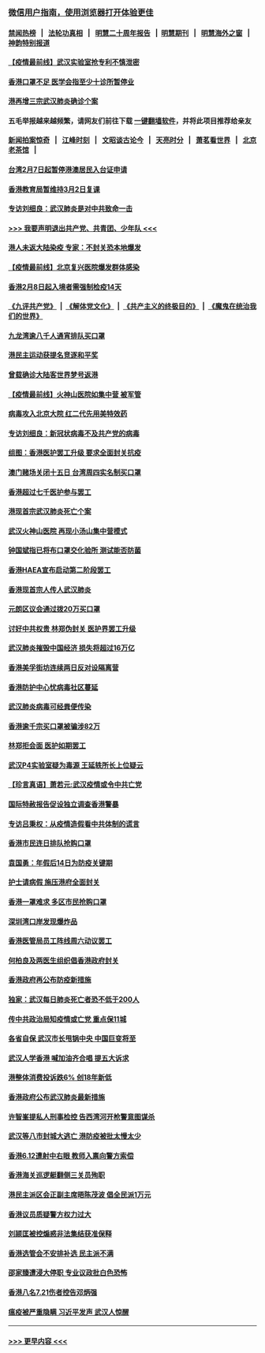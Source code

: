 ### [微信用户指南，使用浏览器打开体验更佳](https://github.com/gfw-breaker/banned-news1/blob/master/indexes/wechat-guide.md?t=0)
#### [禁闻热榜](热点新闻.md?t=0)  &nbsp;&nbsp;|&nbsp;&nbsp; [法轮功真相](https://github.com/gfw-breaker/truth/blob/master/README.md?t=0) &nbsp;&nbsp;|&nbsp;&nbsp; [明慧二十周年报告](https://github.com/gfw-breaker/mh-reports/blob/master/README.md?t=0) &nbsp;&nbsp;|&nbsp;&nbsp;[明慧期刊](https://github.com/gfw-breaker/mh-qikan) &nbsp;&nbsp;|&nbsp;&nbsp; [明慧海外之窗](https://github.com/gfw-breaker/mh-news/blob/master/README.md?t=0) &nbsp;&nbsp;|&nbsp;&nbsp; [神韵特别报道](https://github.com/gfw-breaker/mh-news/blob/master/shenyun.md?t=0)
#### [【疫情最前线】武汉实验室抢专利不慎泄密](../pages/nsc415/n11850310.md?t=02071122) 
#### [香港口罩不足 医学会指至少十诊所暂停业](../pages/nsc415/n11850301.md?t=02071122) 
#### [港再增三宗武汉肺炎确诊个案](../pages/nsc415/n11850328.md?t=02071122) 
#### 五毛举报越来越频繁，请网友们前往下载 [一键翻墙软件](https://github.com/gfw-breaker/ssr-accounts)，并将此项目推荐给亲友
#### [新闻拍案惊奇](https://github.com/gfw-breaker/banned-news1/blob/master/pages/link4.md) &nbsp;&nbsp;|&nbsp;&nbsp; [江峰时刻](https://github.com/gfw-breaker/banned-news1/blob/master/pages/link4.md) &nbsp;&nbsp;|&nbsp;&nbsp; [文昭谈古论今](https://github.com/gfw-breaker/banned-news1/blob/master/pages/link4.md) &nbsp;&nbsp;|&nbsp;&nbsp; [天亮时分](https://github.com/gfw-breaker/banned-news1/blob/master/pages/link4.md) &nbsp;&nbsp;|&nbsp;&nbsp; [萧茗看世界](https://github.com/gfw-breaker/banned-news1/blob/master/pages/link4.md) &nbsp;&nbsp;|&nbsp;&nbsp; [北京老茶馆](https://github.com/gfw-breaker/banned-news1/blob/master/pages/link4.md) &nbsp;&nbsp;|&nbsp;&nbsp; 
#### [台湾2月7日起暂停港澳居民入台证申请](../pages/nsc415/n11850304.md?t=02071122) 
#### [香港教育局暂维持3月2日复课](../pages/nsc415/n11850260.md?t=02071122) 
#### [专访刘细良：武汉肺炎是对中共致命一击](../pages/nsc415/n11849934.md?t=02071122) 
#### [>>> 我要声明退出共产党、共青团、少年队 <<<](https://github.com/begood0513/goodnews/blob/master/quit/letter.md) 
#### [港人未返大陆染疫 专家：不封关恐本地爆发](../pages/nsc415/n11848021.md?t=02071122) 
#### [【疫情最前线】北京复兴医院爆发群体感染](../pages/nsc415/n11847626.md?t=02071122) 
#### [香港2月8日起入境者需强制检疫14天](../pages/nsc415/n11847658.md?t=02071122) 
#### [《九评共产党》](https://github.com/begood0513/9ping.md/blob/master/README.md) &nbsp;|&nbsp; [《解体党文化》](../../../../jtdwh.md/blob/master/README.md)  &nbsp;|&nbsp; [《共产主义的终极目的》](../../../../gczydzjmd.md/blob/master/README.md) &nbsp;|&nbsp; [《魔鬼在统治我们的世界》](../../../../mgztzwmdsj.md/blob/master/README.md) 
#### [九龙湾逾八千人通宵排队买口罩](../pages/nsc415/n11847647.md?t=02071122) 
#### [港民主运动获提名竞逐和平奖](../pages/nsc415/n11847633.md?t=02071122) 
#### [曾载确诊大陆客世界梦号返港](../pages/nsc415/n11847608.md?t=02071122) 
#### [【疫情最前线】火神山医院如集中营 被军管](../pages/nsc415/n11847524.md?t=02071122) 
#### [病毒攻入北京大院 红二代先用美特效药](../pages/nsc415/n11847427.md?t=02071122) 
#### [专访刘细良：新冠状病毒不及共产党的病毒](../pages/nsc415/n11847164.md?t=02071122) 
#### [组图：香港医护罢工升级 要求全面封关抗疫](../pages/nsc415/n11844107.md?t=02071122) 
#### [澳门赌场关闭十五日 台湾周四实名制买口罩](../pages/nsc415/n11845083.md?t=02071122) 
#### [香港超过七千医护参与罢工](../pages/nsc415/n11845051.md?t=02071122) 
#### [港现首宗武汉肺炎死亡个案](../pages/nsc415/n11844998.md?t=02071122) 
#### [武汉火神山医院 再现小汤山集中营模式](../pages/nsc415/n11844763.md?t=02071122) 
#### [钟国斌指已将布口罩交化验所 测试能否防菌](../pages/nsc415/n11842783.md?t=02071122) 
#### [香港HAEA宣布启动第二阶段罢工](../pages/nsc415/n11842723.md?t=02071122) 
#### [香港现首宗人传人武汉肺炎](../pages/nsc415/n11842766.md?t=02071122) 
#### [元朗区议会通过拨20万买口罩](../pages/nsc415/n11842754.md?t=02071122) 
#### [讨好中共权贵 林郑伪封关 医护界罢工升级](../pages/nsc415/n11842359.md?t=02071122) 
#### [武汉肺炎摧毁中国经济 损失将超过16万亿](../pages/nsc415/n11839723.md?t=02071122) 
#### [香港美孚街坊连续两日反对设隔离营](../pages/nsc415/n11839962.md?t=02071122) 
#### [香港防护中心忧病毒社区蔓延](../pages/nsc415/n11839933.md?t=02071122) 
#### [武汉肺炎病毒可经粪便传染](../pages/nsc415/n11839939.md?t=02071122) 
#### [香港逾千宗买口罩被骗涉82万](../pages/nsc415/n11839914.md?t=02071122) 
#### [林郑拒会面 医护如期罢工](../pages/nsc415/n11839892.md?t=02071122) 
#### [武汉P4实验室疑为毒源 王延轶所长上位疑云](../pages/nsc415/n11835543.md?t=02071122) 
#### [【珍言真语】萧若元:武汉疫情或令中共亡党](../pages/nsc415/n11829394.md?t=02071122) 
#### [国际特赦报告促设独立调查香港警暴](../pages/nsc415/n11833845.md?t=02071122) 
#### [专访吕秉权：从疫情造假看中共体制的谎言](../pages/nsc415/n11833813.md?t=02071122) 
#### [香港市民连日排队抢购口罩](../pages/nsc415/n11833794.md?t=02071122) 
#### [袁国勇：年假后14日为防疫关键期](../pages/nsc415/n11831088.md?t=02071122) 
#### [护士请病假 施压港府全面封关](../pages/nsc415/n11831030.md?t=02071122) 
#### [香港一罩难求 多区市民抢购口罩](../pages/nsc415/n11831002.md?t=02071122) 
#### [深圳湾口岸发现爆炸品](../pages/nsc415/n11828802.md?t=02071122) 
#### [香港医管局员工阵线周六动议罢工](../pages/nsc415/n11828762.md?t=02071122) 
#### [何柏良及两医生组织倡香港政府封关](../pages/nsc415/n11828749.md?t=02071122) 
#### [香港政府再公布防疫新措施](../pages/nsc415/n11828716.md?t=02071122) 
#### [独家：武汉每日肺炎死亡者恐不低于200人](../pages/nsc415/n11828240.md?t=02071122) 
#### [传中共政治局知疫情或亡党 重点保11城](../pages/nsc415/n11828145.md?t=02071122) 
#### [各省自保 武汉市长甩锅中央 中国巨变将至](../pages/nsc415/n11828021.md?t=02071122) 
#### [武汉人学香港 喊加油齐合唱 提五大诉求](../pages/nsc415/n11827046.md?t=02071122) 
#### [港整体消费投诉跌6% 创18年新低](../pages/nsc415/n11817280.md?t=02071122) 
#### [香港政府公布武汉肺炎最新措施](../pages/nsc415/n11817152.md?t=02071122) 
#### [许智峯提私人刑事检控 告西湾河开枪警意图谋杀](../pages/nsc415/n11817132.md?t=02071122) 
#### [武汉等八市封城大逃亡 港防疫被批太慢太少](../pages/nsc415/n11817058.md?t=02071122) 
#### [香港6.12遭射中右眼 教师入禀向警方索偿](../pages/nsc415/n11814678.md?t=02071122) 
#### [香港海关巡逻艇翻侧三关员殉职](../pages/nsc415/n11814604.md?t=02071122) 
#### [港民主派区会正副主席晤陈茂波 倡全民派1万元](../pages/nsc415/n11814582.md?t=02071122) 
#### [香港议员质疑警方权力过大](../pages/nsc415/n11814560.md?t=02071122) 
#### [刘颕匡被控煽惑非法集结获准保释](../pages/nsc415/n11811727.md?t=02071122) 
#### [香港选管会不安排补选 民主派不满](../pages/nsc415/n11811691.md?t=02071122) 
#### [邵家臻遭浸大停职 专业议政批白色恐怖](../pages/nsc415/n11811670.md?t=02071122) 
#### [香港八名7.21伤者控告邓炳强](../pages/nsc415/n11811623.md?t=02071122) 
#### [瘟疫被严重隐瞒 习近平发声 武汉人惊醒](../pages/nsc415/n11811186.md?t=02071122) 

----
#### [ >>> 更早内容 <<< ](../indexes/nsc415-earlier.md)
